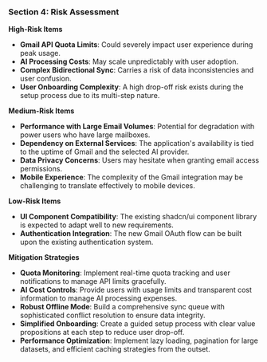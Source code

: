 ### **Section 4: Risk Assessment**

**High-Risk Items**

- **Gmail API Quota Limits**: Could severely impact user experience during peak usage.
- **AI Processing Costs**: May scale unpredictably with user adoption.
- **Complex Bidirectional Sync**: Carries a risk of data inconsistencies and user confusion.
- **User Onboarding Complexity**: A high drop-off risk exists during the setup process due to its multi-step nature.

**Medium-Risk Items**

- **Performance with Large Email Volumes**: Potential for degradation with power users who have large mailboxes.
- **Dependency on External Services**: The application's availability is tied to the uptime of Gmail and the selected AI provider.
- **Data Privacy Concerns**: Users may hesitate when granting email access permissions.
- **Mobile Experience**: The complexity of the Gmail integration may be challenging to translate effectively to mobile devices.

**Low-Risk Items**

- **UI Component Compatibility**: The existing shadcn/ui component library is expected to adapt well to new requirements.
- **Authentication Integration**: The new Gmail OAuth flow can be built upon the existing authentication system.

**Mitigation Strategies**

- **Quota Monitoring**: Implement real-time quota tracking and user notifications to manage API limits gracefully.
- **AI Cost Controls**: Provide users with usage limits and transparent cost information to manage AI processing expenses.
- **Robust Offline Mode**: Build a comprehensive sync queue with sophisticated conflict resolution to ensure data integrity.
- **Simplified Onboarding**: Create a guided setup process with clear value propositions at each step to reduce user drop-off.
- **Performance Optimization**: Implement lazy loading, pagination for large datasets, and efficient caching strategies from the outset.
